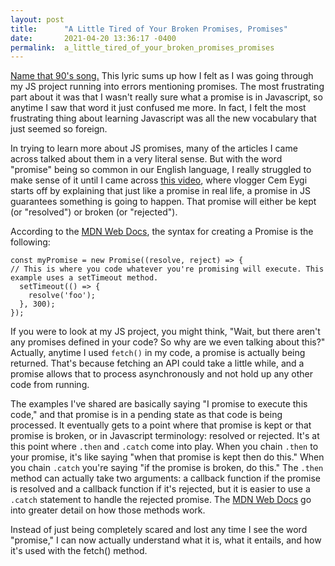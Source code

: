 ```yaml
---
layout: post
title:      "A Little Tired of Your Broken Promises, Promises"
date:       2021-04-20 13:36:17 -0400
permalink:  a_little_tired_of_your_broken_promises_promises
---
```


[Name that 90's song.](https://www.youtube.com/watch?v=drvS9w-lTMc) This lyric sums up how I felt as I was going through my JS project running into errors mentioning promises. The most frustrating part about it was that I wasn't really sure what a promise is in Javascript, so anytime I saw that word it just confused me more. In fact, I felt the most frustrating thing about learning Javascript was all the new vocabulary that just seemed so foreign. 

In trying to learn more about JS promises, many of the articles I came across talked about them in a very literal sense. But with the word "promise" being so common in  our English language, I really struggled to make sense of it until I came across [this video](https://www.youtube.com/watch?v=OXpZfyVXeI8), where vlogger Cem Eygi starts off by explaining that just like a promise in real life, a promise in JS guarantees something is going to happen. That promise will either be kept (or "resolved") or broken (or "rejected"). 

According to the [MDN Web Docs](https://developer.mozilla.org/en-US/docs/Web/JavaScript/Reference/Global_Objects/Promise), the syntax for creating a Promise is the following:
```
const myPromise = new Promise((resolve, reject) => {
// This is where you code whatever you're promising will execute. This example uses a setTimeout method.
  setTimeout(() => {
    resolve('foo');
  }, 300);
});
```

If you were to look at my JS project, you might think, "Wait, but there aren't any promises defined in your code? So why are we even talking about this?" Actually, anytime I used  `fetch()` in my code, a promise is actually being returned. That's because fetching an API could take a little while, and a promise allows that to process asynchronously and not hold up any other code from running. 

The examples I've shared are basically saying "I promise to execute this code," and that promise is in a pending state as that code is being processed. It eventually gets to a point where that promise is kept or that promise is broken, or in Javascript terminology: resolved or rejected. It's at this point where `.then` and `.catch` come into play. When you chain `.then` to your promise, it's like saying "when that promise is kept then do this." When you chain `.catch` you're saying "if the promise is broken, do this." The `.then` method can actually take two arguments: a callback function if the promise is resolved and a callback function if it's rejected, but it is easier to use a `.catch` statement to handle the rejected promise. The  [MDN Web Docs](https://developer.mozilla.org/en-US/docs/Web/JavaScript/Reference/Global_Objects/Promise) go into greater detail on how those methods work.

Instead of just being completely scared and lost any time I see the word "promise," I can now actually understand what it is, what it entails, and how it's used with the fetch() method.






